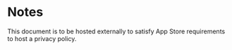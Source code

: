 # Notes

This document is to be hosted externally to satisfy App Store requirements to host a privacy policy.